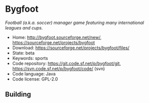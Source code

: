 # Bygfoot

_Football (a.k.a. soccer) manager game featuring many international leagues and cups._

- Home: http://bygfoot.sourceforge.net/new/, https://sourceforge.net/projects/bygfoot
- Download: https://sourceforge.net/projects/bygfoot/files/
- State: beta
- Keywords: sports
- Code repository: https://git.code.sf.net/p/bygfoot/git, https://svn.code.sf.net/p/bygfoot/code/ (svn)
- Code language: Java
- Code license: GPL-2.0

## Building


